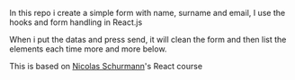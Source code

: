 In this repo i create a simple form with name, surname and email,
I use the hooks and form handling in React.js

When i put the datas and press send, it will clean the form and then list the elements each time more and more below.

This is based on <a href="https://www.nicolas-schurmann.com/">Nicolas Schurmann<a>'s React course

